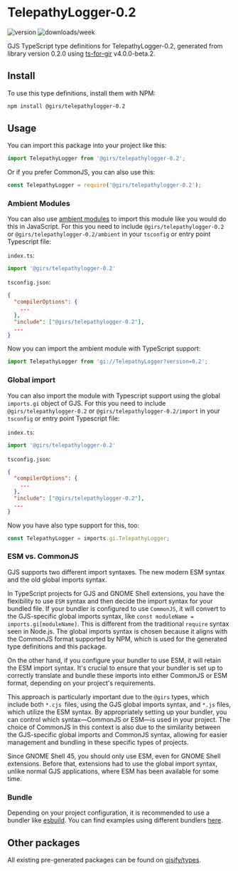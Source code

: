 
# TelepathyLogger-0.2

![version](https://img.shields.io/npm/v/@girs/telepathylogger-0.2)
![downloads/week](https://img.shields.io/npm/dw/@girs/telepathylogger-0.2)


GJS TypeScript type definitions for TelepathyLogger-0.2, generated from library version 0.2.0 using [ts-for-gir](https://github.com/gjsify/ts-for-gir) v4.0.0-beta.2.


## Install

To use this type definitions, install them with NPM:
```bash
npm install @girs/telepathylogger-0.2
```

## Usage

You can import this package into your project like this:
```ts
import TelepathyLogger from '@girs/telepathylogger-0.2';
```

Or if you prefer CommonJS, you can also use this:
```ts
const TelepathyLogger = require('@girs/telepathylogger-0.2');
```

### Ambient Modules

You can also use [ambient modules](https://github.com/gjsify/ts-for-gir/tree/main/packages/cli#ambient-modules) to import this module like you would do this in JavaScript.
For this you need to include `@girs/telepathylogger-0.2` or `@girs/telepathylogger-0.2/ambient` in your `tsconfig` or entry point Typescript file:

`index.ts`:
```ts
import '@girs/telepathylogger-0.2'
```

`tsconfig.json`:
```json
{
  "compilerOptions": {
    ...
  },
  "include": ["@girs/telepathylogger-0.2"],
  ...
}
```

Now you can import the ambient module with TypeScript support: 

```ts
import TelepathyLogger from 'gi://TelepathyLogger?version=0.2';
```

### Global import

You can also import the module with Typescript support using the global `imports.gi` object of GJS.
For this you need to include `@girs/telepathylogger-0.2` or `@girs/telepathylogger-0.2/import` in your `tsconfig` or entry point Typescript file:

`index.ts`:
```ts
import '@girs/telepathylogger-0.2'
```

`tsconfig.json`:
```json
{
  "compilerOptions": {
    ...
  },
  "include": ["@girs/telepathylogger-0.2"],
  ...
}
```

Now you have also type support for this, too:

```ts
const TelepathyLogger = imports.gi.TelepathyLogger;
```


### ESM vs. CommonJS

GJS supports two different import syntaxes. The new modern ESM syntax and the old global imports syntax.

In TypeScript projects for GJS and GNOME Shell extensions, you have the flexibility to use `ESM` syntax and then decide the import syntax for your bundled file. If your bundler is configured to use `CommonJS`, it will convert to the GJS-specific global imports syntax, like `const moduleName = imports.gi[moduleName]`. This is different from the traditional `require` syntax seen in Node.js. The global imports syntax is chosen because it aligns with the CommonJS format supported by NPM, which is used for the generated type definitions and this package.

On the other hand, if you configure your bundler to use ESM, it will retain the ESM import syntax. It's crucial to ensure that your bundler is set up to correctly translate and bundle these imports into either CommonJS or ESM format, depending on your project's requirements.

This approach is particularly important due to the `@girs` types, which include both `*.cjs `files, using the GJS global imports syntax, and `*.js` files, which utilize the ESM syntax. By appropriately setting up your bundler, you can control which syntax—CommonJS or ESM—is used in your project. The choice of CommonJS in this context is also due to the similarity between the GJS-specific global imports and CommonJS syntax, allowing for easier management and bundling in these specific types of projects.

Since GNOME Shell 45, you should only use ESM, even for GNOME Shell extensions. Before that, extensions had to use the global import syntax, unlike normal GJS applications, where ESM has been available for some time.

### Bundle

Depending on your project configuration, it is recommended to use a bundler like [esbuild](https://esbuild.github.io/). You can find examples using different bundlers [here](https://github.com/gjsify/ts-for-gir/tree/main/examples).

## Other packages

All existing pre-generated packages can be found on [gjsify/types](https://github.com/gjsify/types).

